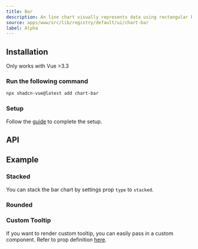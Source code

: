 ```yaml
---
title: Bar
description: An line chart visually represents data using rectangular bars of varying lengths to compare quantities across different categories or groups.
source: apps/www/src/lib/registry/default/ui/chart-bar
label: Alpha
---
```


<ComponentPreview name="BarChartDemo"  />

## Installation

<Callout>
  Only works with Vue >3.3
</Callout>

<Steps>

### Run the following command

```bash
npx shadcn-vue@latest add chart-bar
```

### Setup

Follow the [guide](/docs/charts/guide.html#installation) to complete the setup.

</Steps>

## API

<!-- @include: @/content/meta/BarChart.md -->

## Example

### Stacked

You can stack the bar chart by settings prop `type` to `stacked`.

<ComponentPreview name="BarChartStacked"  />

### Rounded

<ComponentPreview name="BarChartRounded"  />

### Custom Tooltip

If you want to render custom tooltip, you can easily pass in a custom component. Refer to prop definition [here](/docs/charts/guide.html#custom-tooltip).

<ComponentPreview name="BarChartCustomTooltip"  />
